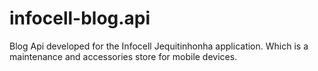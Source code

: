 # infocell-blog.api
Blog Api developed for the Infocell Jequitinhonha application. Which is a maintenance and accessories store for mobile devices.
